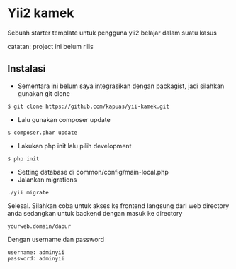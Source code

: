# Yii2 kamek

Sebuah starter template untuk pengguna yii2 belajar dalam suatu kasus


catatan: project ini belum rilis


## Instalasi
* Sementara ini belum saya integrasikan dengan packagist, jadi silahkan gunakan git clone

```
$ git clone https://github.com/kapuas/yii-kamek.git

```
* Lalu gunakan composer update

```
$ composer.phar update
```

* Lakukan php init lalu pilih development
```
$ php init
```

* Setting database di common/config/main-local.php
* Jalankan migrations
```
./yii migrate
```

Selesai. Silahkan coba untuk akses ke frontend langsung dari web directory anda
sedangkan untuk backend dengan masuk ke directory 
```
yourweb.domain/dapur
```
Dengan username dan password
```
username: adminyii
password: adminyii
```
